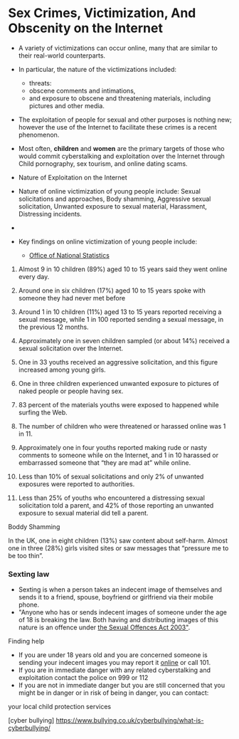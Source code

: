 # Sex Crimes, Victimization, And Obscenity on the Internet 
* A variety of victimizations can occur online, many that are similar to their real-world counterparts. 
* In particular, the nature of the victimizations included:
  - threats:
  - obscene comments and intimations,
  - and exposure to obscene and threatening materials, including pictures and other media.

* The exploitation of people for sexual and other purposes is nothing new; however the use of the Internet to facilitate these crimes is a recent phenomenon. 

* Most often, **children** and **women** are the primary targets of those who would commit cyberstalking and exploitation over the Internet through Child pornography, sex tourism, and online dating scams.

* Nature of Exploitation on the Internet 

* Nature of online victimization of young people include: Sexual solicitations and approaches, Body shamming, Aggressive sexual solicitation, Unwanted exposure to sexual material, Harassment, Distressing incidents. 
* 
* Key findings on online victimization of young people include:
   - [Office of National Statistics](https://www.ons.gov.uk/peoplepopulationandcommunity/crimeandjustice/bulletins/childrensonlinebehaviourinenglandandwales/yearendingmarch2020#toc) 
1. Almost 9 in 10 children (89%) aged 10 to 15 years said they went online every day.
2. Around one in six children (17%) aged 10 to 15 years spoke with someone they had never met before
3. Around 1 in 10 children (11%) aged 13 to 15 years reported receiving a sexual message, while 1 in 100 reported sending a sexual message, in the previous 12 months.


5.	Approximately one in seven children sampled (or about 14%) received a sexual solicitation over the Internet.
6.	One in 33 youths received an aggressive solicitation, and this figure increased among young girls. 
7.	One in three children experienced unwanted exposure to pictures of naked people or people having sex. 
8.	83 percent of the materials youths were exposed to happened while surfing the Web. 
9.	The number of children who were threatened or harassed online was 1 in 11. 
10.	Approximately one in four youths reported making rude or nasty comments to someone while on the Internet, and 1 in 10 harassed or embarrassed someone that “they are mad at” while online.
11.	Less than 10% of sexual solicitations and only 2% of unwanted exposures were reported to authorities.
12.	Less than 25% of youths who encountered a distressing sexual solicitation told a parent, and 42% of those reporting an unwanted exposure to sexual material did tell a parent.

Boddy Shamming 

In the UK, one in eight children (13%) saw content about self-harm.
Almost one in three (28%) girls visited sites or saw messages that “pressure me to be too thin”.

### Sexting law
* Sexting is when a person takes an indecent image of themselves and sends it to a friend, spouse, boyfriend or girlfriend via their mobile phone.
* "Anyone who has or sends indecent images of someone under the age of 18 is breaking the law. Both having and distributing images of this nature is an offence under [the Sexual Offences Act 2003"](https://www.legislation.gov.uk/ukpga/2003/42/contents).

Finding help
* If you are under 18 years old and you are concerned someone is sending your indecent images you may report it [online](https://beta.cambs.police.uk/ro/report/ocr/af/how-to-report-a-crime/) or call 101.
* If you are in immediate danger with any related cyberstalking and exploitation contact the police on 999 or 112
* If you are not in immediate danger but you are still concerned that you might be in danger or in risk of being in danger, you can contact:

your local child protection services

[cyber bullying] https://www.bullying.co.uk/cyberbullying/what-is-cyberbullying/


